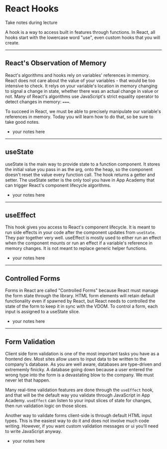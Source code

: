 # React Hooks

Take notes during lecture

A hook is a way to access built in features through functions. In React, all hooks start with the lowercase word "use", even custom hooks that you will create.

---

## React's Observation of Memory

React's algorithms and hooks rely on variables' references in memory. React does not care about the value of your variables - that would be too intensive to check. It relys on your variable's location in memory changing to signal a change in state, whether there was an actual change in value or not. Many of React's algorithms use JavaScript's strict equality operator to detect changes in memory: `===`. 

To succeed in React, we must be able to precisely manipulate our variable's references in memory. Today you will learn how to do that, so be sure to take good notes.

- your notes here

---
## useState

useState is the main way to provide state to a function component. It stores the initial value you pass in as the arg, onto the heap, so the component doesn't reset the value every function call. The hook returns a getter and setter. The useState setter is the only tool you have in App Academy that can trigger React's component lifecycle algorithms.

- your notes here

---

## useEffect

This hook gives you access to React's component lifecycle. It is meant to run side effects in your code after the component updates from `useState`. They pair together very well. useEffect is mostly used to either run an effect when the component mounts or run an effect if a variable's reference in memory changes. It is not meant to replace generic helper functions.

- your notes here

---

## Controlled Forms

Forms in React are called "Controlled Forms" because React must manage the form state through the library. HTML form elements will retain default functionality even if spawned by React, but React needs to controlled the state of the form to keep it in sync with the VDOM. To control a form, each input is assigned to a useState slice.

- your notes here

---

## Form Validation

Client side form validation is one of the most important tasks you have as a frontend dev. Most sites allow users to input data to be written to the company's database. As you are well aware, databases are type-driven and extrememly finicky. A database going down because a user entered the wrong type into the form is a devastating blow to the company. We must never let that happen. 

Many real-time validation features are done through the `useEffect` hook, and that will be the default way you validate through JavaScript in App Academy. `useEffect` can listen to your input slices of state for changes, then run validation logic on those slices.

Another way to validate forms client-side is through default HTML input types. This is the easiest way to do it and does not involve much code writing. However, if you want custom validation messages or ui you'll need to write JavaScript anyway.

- your notes here
